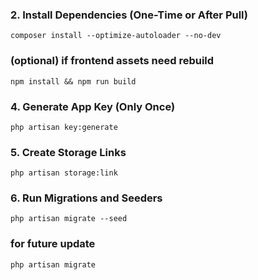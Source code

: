 ###  2. Install Dependencies (One-Time or After Pull)
```
composer install --optimize-autoloader --no-dev
```
### (optional) if frontend assets need rebuild
```
npm install && npm run build
```
###  4. Generate App Key (Only Once)
```
php artisan key:generate
```
###  5. Create Storage Links
```
php artisan storage:link
```
### 6. Run Migrations and Seeders
```
php artisan migrate --seed
```

### for future update
```
php artisan migrate
```